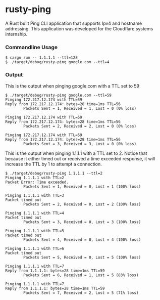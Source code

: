 # rusty-ping

A Rust built Ping CLI application that supports Ipv4 and hostname addressing. This application was developed for the Cloudflare systems internship.

### Commandline Usage

```
$ cargo run -- 1.1.1.1 --ttl=128
$ ./target/debug/rusty-ping google.com --ttl=4
```

### Output

This is the output when pinging google.com with a TTL set to 59

```
$ ./target/debug/rusty-ping google.com --ttl=59
Pinging 172.217.12.174 with TTL=59
Reply from 172.217.12.174: bytes=28 time=1ms TTL=56
        Packets Sent = 1, Received = 1, Lost = 0 (0% loss)

Pinging 172.217.12.174 with TTL=59
Reply from 172.217.12.174: bytes=28 time=1ms TTL=56
        Packets Sent = 2, Received = 2, Lost = 0 (0% loss)

Pinging 172.217.12.174 with TTL=59
Reply from 172.217.12.174: bytes=28 time=1ms TTL=56
        Packets Sent = 3, Received = 3, Lost = 0 (0% loss)
```

This is the output when pinging 1.1.1.1 with a TTL set to 2. Notice that because it either timed out or received a time exceeded response, it will increase the TTL by 1 to attempt a connection.

```
$ ./target/debug/rusty-ping 1.1.1.1 --ttl=2
Pinging 1.1.1.1 with TTL=2
Packet Error: Time exceeded.
        Packets Sent = 1, Received = 0, Lost = 1 (100% loss)

Pinging 1.1.1.1 with TTL=3
Packet timed out
        Packets Sent = 2, Received = 0, Lost = 2 (100% loss)

Pinging 1.1.1.1 with TTL=4
Packet timed out
        Packets Sent = 3, Received = 0, Lost = 3 (100% loss)

Pinging 1.1.1.1 with TTL=5
Packet timed out
        Packets Sent = 4, Received = 0, Lost = 4 (100% loss)

Pinging 1.1.1.1 with TTL=6
Packet timed out
        Packets Sent = 5, Received = 0, Lost = 5 (100% loss)

Pinging 1.1.1.1 with TTL=7
Reply from 1.1.1.1: bytes=28 time=1ms TTL=59
        Packets Sent = 6, Received = 1, Lost = 5 (83% loss)

Pinging 1.1.1.1 with TTL=7
Reply from 1.1.1.1: bytes=28 time=1ms TTL=59
        Packets Sent = 7, Received = 2, Lost = 5 (71% loss)
```